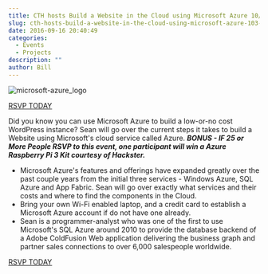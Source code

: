 ```yaml
---
title: CTH hosts Build a Website in the Cloud using Microsoft Azure 10/3 7pm
slug: cth-hosts-build-a-website-in-the-cloud-using-microsoft-azure-103-7pm
date: 2016-09-16 20:40:49
categories:
  - Events
  - Projects
description: ""
author: Bill
---
```



![microsoft-azure_logo](/uploads/2016/09/Microsoft-Azure_logo-300x101.png)

[RSVP TODAY](https://www.meetup.com/Hackster-it-Hardware-Meetup-Watertown/events/234181842/)

Did you know you can use Microsoft Azure to build a low-or-no cost WordPress instance? Sean will go over the current steps it takes to build a Website using Microsoft's cloud service called Azure. **_BONUS - IF 25 or More People RSVP to this event, one participant will win a Azure Raspberry Pi 3 Kit courtesy of Hackster._**

- Microsoft Azure's features and offerings have expanded greatly over the past couple years from the initial three services - Windows Azure, SQL Azure and App Fabric. Sean will go over exactly what services and their costs and where to find the components in the Cloud.
- Bring your own Wi-Fi enabled laptop, and a credit card to establish a Microsoft Azure account if do not have one already.
- Sean is a programmer-analyst who was one of the first to use Microsoft's SQL Azure around 2010 to provide the database backend of a Adobe ColdFusion Web application delivering the business graph and partner sales connections to over 6,000 salespeople worldwide.

[RSVP TODAY](https://www.meetup.com/Hackster-it-Hardware-Meetup-Watertown/events/234181842/)
